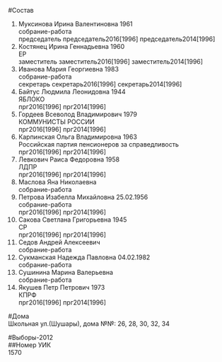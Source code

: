 #Состав  
1. Муксинова Ирина Валентиновна 1961  
    собрание-работа  
    председатель председатель2016[1996] председатель2014[1996]  
2. Костянец Ирина Геннадьевна 1960  
    ЕР  
    заместитель заместитель2016[1996] заместитель2014[1996]  
3. Иванова Мария Георгиевна 1983  
    собрание-работа  
    секретарь секретарь2016[1996] секретарь2014[1996]  
4. Байтус Людмила Леонидовна 1944  
    ЯБЛОКО  
    прг2016[1996] прг2014[1996]  
5. Гордеев Всеволод Владимирович 1979  
    КОММУНИСТЫ РОССИИ  
    прг2016[1996] прг2014[1996]  
6. Карпинская Ольга Владимировна 1963  
    Российская партия пенсионеров за справедливость  
    прг2016[1996] прг2014[1996]  
7. Левкович Раиса Федоровна 1958  
    ЛДПР  
    прг2016[1996] прг2014[1996]  
8. Маслова Яна Николаевна  
    собрание-работа  
9. Петрова Изабелла Михайловна 25.02.1956  
    собрание-работа  
    прг2016[1996] прг2014[1996]  
10. Сакова Светлана Григорьевна 1945  
    СР  
    прг2016[1996] прг2014[1996]  
11. Седов Андрей Алексеевич  
    собрание-работа  
12. Сукманская Надежда Павловна 04.02.1982  
    собрание-работа  
13. Сушинина Марина Валерьевна  
    собрание-работа  
14. Якушев Петр Петрович 1973  
    КПРФ  
    прг2016[1996] прг2014[1996]  
  
#Дома  
Школьная ул.(Шушары), дома №№: 26, 28, 30, 32, 34  
  
#Выборы-2012  
##Номер УИК  
1570  
